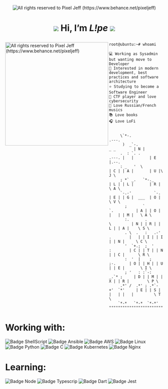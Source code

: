 <p align="center">
  <img alt="All rights reserved to Pixel Jeff (https://www.behance.net/pixeljeff)" src="https://mir-s3-cdn-cf.behance.net/project_modules/1400_opt_1/9afe0493484903.5e66500f8dea4.gif" />
</p>
<h1>
  <p align="center">
    <img src="https://img.icons8.com/doodle/48/000000/tulip.png"/> Hi, I’m <i>L!pe</i> <img src="https://img.icons8.com/doodle/48/000000/tea--v1.png"/>
  </p>
</h1>


<img align="left" src="https://mir-s3-cdn-cf.behance.net/project_modules/max_1200/783ff285743343.5d84ba592b6f6.gif" alt="All rights reserved to Pixel Jeff (https://www.behance.net/pixeljeff)" width="328" />


```console
root@ubuntu:~# whoami

💻 Working as Sysadmin but wanting move to Developer
💖 Interested in modern development, best practices and software architecture
⭐ Studying to become a Software Engineer
🚩 CTF player and love cybersecurity
🎵 Love Russian/French musics
📚 Love books
🎧 Love LoFi
```

```

     \`*-.                                           .---.
      )  _`-.                             _ _        | N |   
     .  : `. .                     .---. |   |       | E |.--.   
     : _   '  \                    | C | | A |       | U |\ J \   
     ; *` _.   `*-._               | L | | L |       | R | \ A \   
     `-.-'          `-.            | E | | G |  ___  | O |  \ V \   
       ;       `       `.          | A | | O | |   | | M |   \ A \    
       :.       .        \         | N | | R | | L | | A |    \ S \    
       . \  .   :   .-'   .        |   | | I | | I | | N |     \ C \   
       '  `+.;  ;  '      :        | C | | T | | N | | C |      \ R \   
       :  '  |    ;       ;-.      | O | | H | | U | | E |       \ I \   
       ; '   : :`-:     _.`* ;     | D | | M | | X | | R |        \ P \   
     .*' /  .*' ; .*`- +'  `*'     | E | | S | |   | |   |         \ T \
    `*-*   `*-*  `*-*'          """""""""""""""""""""""""""""""""""""""""""
```

# Working with:
![Badge ShellScript](https://img.shields.io/badge/Shell_Script-121011?style=for-the-badge&logo=gnu-bash&logoColor=white)
![Badge Ansible](https://img.shields.io/badge/Ansible-000000?style=for-the-badge&logo=ansible&logoColor=white)
![Badge AWS](https://img.shields.io/badge/Amazon_AWS-232F3E?style=for-the-badge&logo=amazon-aws&logoColor=white)
![Badge Linux](https://img.shields.io/badge/Linux-FCC624?style=for-the-badge&logo=linux&logoColor=black)
![Badge Python](https://img.shields.io/badge/Python-FFD43B?style=for-the-badge&logo=python&logoColor=darkgreen)
![Badge C](https://img.shields.io/badge/C-00599C?style=for-the-badge&logo=c&logoColor=white)
![Badge Kubernetes](https://img.shields.io/badge/kubernetes-326ce5.svg?&style=for-the-badge&logo=kubernetes&logoColor=white)
![Badge Nginx](https://img.shields.io/badge/Nginx-009639?style=for-the-badge&logo=nginx&logoColor=white)

# Learning:
![Badge Node](https://img.shields.io/badge/Node.js-339933?style=for-the-badge&logo=nodedotjs&logoColor=white)
![Badge Typescrip](https://img.shields.io/badge/TypeScript-007ACC?style=for-the-badge&logo=typescript&logoColor=white)
![Badge Dart](https://img.shields.io/badge/Dart-0175C2?style=for-the-badge&logo=dart&logoColor=white)
![Badge Jest](https://img.shields.io/badge/Jest-C21325?style=for-the-badge&logo=jest&logoColor=white)

<!---
- 👀 I’m interested in ...
- 🌱 I’m currently learning ...
- 💞️ I’m looking to collaborate on ...
- 📫 How to reach me ...


Tulipesz/Tulipesz is a ✨ special ✨ repository because its `README.md` (this file) appears on your GitHub profile.
You can click the Preview link to take a look at your changes.
--->
